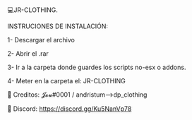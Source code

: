 💻JR-CLOTHING.

INSTRUCIONES DE INSTALACIÓN:

1- Descargar el archivo

2- Abrir el .rar

3- Ir a la carpeta donde guardes los scripts no-esx o addons.

4- Meter en la carpeta el: JR-CLOTHING

🥥 Creditos: 𝓙𝓸𝓾#0001 / andristum-->dp_clothing

📣 Discord: https://discord.gg/Ku5NanVp78
